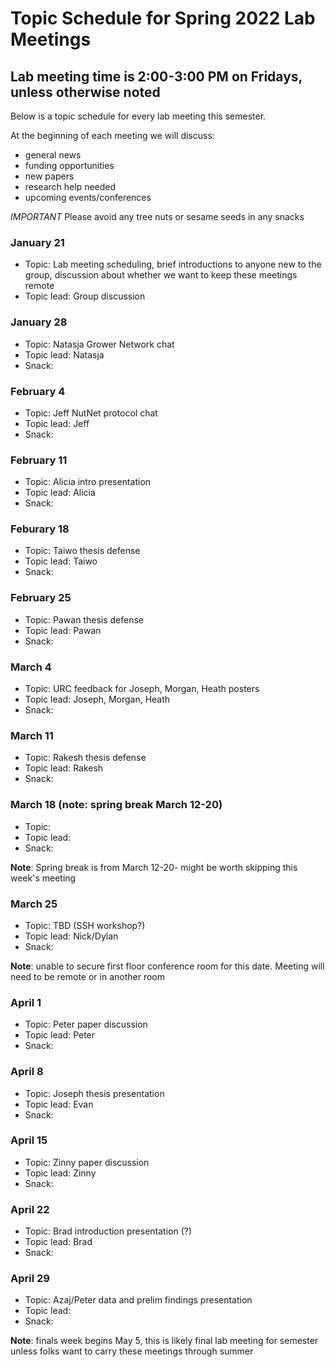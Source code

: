 # Topic Schedule for Spring 2022 Lab Meetings
## Lab meeting time is 2:00-3:00 PM on Fridays, unless otherwise noted
Below is a topic schedule for every lab meeting this semester.

At the beginning of each meeting we will discuss:
- general news
- funding opportunities
- new papers
- research help needed
- upcoming events/conferences

*IMPORTANT*
Please avoid any tree nuts or sesame seeds in any snacks

### January 21

- Topic: Lab meeting scheduling, brief introductions to anyone new to the group, discussion about whether we want to keep these meetings remote
- Topic lead: Group discussion

### January 28

- Topic: Natasja Grower Network chat
- Topic lead: Natasja
- Snack:

### February 4

- Topic: Jeff NutNet protocol chat
- Topic lead: Jeff
- Snack:

### February 11

- Topic: Alicia intro presentation
- Topic lead: Alicia
- Snack:

### Feburary 18

- Topic: Taiwo thesis defense
- Topic lead: Taiwo
- Snack:

### February 25

- Topic: Pawan thesis defense
- Topic lead: Pawan
- Snack:

### March 4

- Topic: URC feedback for Joseph, Morgan, Heath posters
- Topic lead: Joseph, Morgan, Heath
- Snack:

### March 11

- Topic: Rakesh thesis defense
- Topic lead: Rakesh
- Snack:

### March 18 (note: spring break March 12-20)

- Topic:
- Topic lead:
- Snack:

**Note**: Spring break is from March 12-20- might be worth skipping this week's meeting

### March 25

- Topic: TBD (SSH workshop?)
- Topic lead: Nick/Dylan
- Snack:

**Note**: unable to secure first floor conference room for this date. Meeting will need to be remote or in another room

### April 1

- Topic: Peter paper discussion
- Topic lead: Peter
- Snack:

### April 8

- Topic: Joseph thesis presentation
- Topic lead: Evan
- Snack:

### April 15
- Topic: Zinny paper discussion
- Topic lead: Zinny
- Snack:

### April 22
- Topic: Brad introduction presentation (?)
- Topic lead: Brad
- Snack:

### April 29
- Topic: Azaj/Peter data and prelim findings presentation
- Topic lead:
- Snack:

**Note**: finals week begins May 5, this is likely final lab meeting for semester unless folks want to carry these meetings through summer
